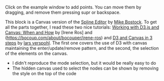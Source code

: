 Click on the example window to add points. You can move them by dragging, and remove them pressing supr or backspace.

This block is a Canvas version of the [Spline Editor](https://bl.ocks.org/mbostock/4342190) by [Mike Bostock](https://bost.ocks.org/mike/).
To get all the parts together, I read these two nice tutorials:
[Working with D3.js and Canvas: When and How](https://bocoup.com/blog/d3js-and-canvas) by [Irene Ros] and (https://bocoup.com/about/bocouper/irene-ros) and [D3 and Canvas in 3 steps](https://medium.freecodecamp.org/d3-and-canvas-in-3-steps-8505c8b27444) by [lars verspohl](http://www.datamake.io/). The first one covers the use of D3 with canvas maintaining the enter/update/remove pattern, and the second, the selection of the elements on the canvas.

* I didn't reproduce the mode selection, but it would be really easy to do
* The hidden canvas used to select the nodes can be shown by removing the style on the top of the code